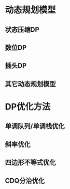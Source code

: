 # 动态规划模型

## 状态压缩DP

## 数位DP

## 插头DP

## 其它动态规划模型

# DP优化方法

## 单调队列/单调栈优化

## 斜率优化

## 四边形不等式优化

## CDQ分治优化
